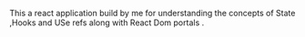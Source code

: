 This a react application build by me for understanding the concepts of State ,Hooks and USe refs along with React Dom portals .
